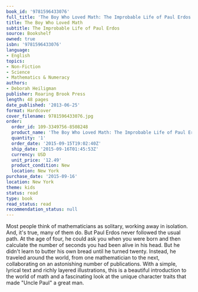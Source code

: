 ```yaml
---
book_id: '9781596433076'
full_title: 'The Boy Who Loved Math: The Improbable Life of Paul Erdos'
title: The Boy Who Loved Math
subtitle: The Improbable Life of Paul Erdos
source: Bookshelf
owned: true
isbn: '9781596433076'
language:
- English
topics:
- Non-Fiction
- Science
- Mathematics & Numeracy
authors:
- Deborah Heiligman
publisher: Roaring Brook Press
length: 48 pages
date_published: '2013-06-25'
format: Hardcover
cover_filename: 9781596433076.jpg
order:
  order_id: 109-3349756-8508248
  product_name: 'The Boy Who Loved Math: The Improbable Life of Paul Erdos'
  quantity: '1'
  order_date: '2015-09-15T19:02:40Z'
  ship_date: '2015-09-16T01:45:53Z'
  currency: USD
  unit_price: '12.49'
  product_condition: New
  location: New York
purchase_date: '2015-09-16'
location: New York
theme: kids
status: read
type: book
read_status: read
recommendation_status: null
---
```

Most people think of mathematicians as solitary, working away in isolation. And, it's true, many of them do. But Paul Erdos never followed the usual path. At the age of four, he could ask you when you were born and then calculate the number of seconds you had been alive in his head. But he didn't learn to butter his own bread until he turned twenty. Instead, he traveled around the world, from one mathematician to the next, collaborating on an astonishing number of publications. With a simple, lyrical text and richly layered illustrations, this is a beautiful introduction to the world of math and a fascinating look at the unique character traits that made "Uncle Paul" a great man.
